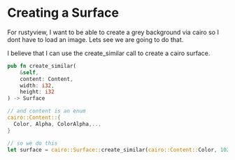 # Creating a Surface
For rustyview, I want to be able to create a grey background via cairo so I dont have to load an image. Lets see we are going to do that.

I believe that I can use the create_similar call to create a cairo surface.
```rust
pub fn create_similar(
    &self, 
    content: Content, 
    width: i32, 
    height: i32
) -> Surface

// and content is an enum
cairo::Content::{
  Color, Alpha, ColorAlpha,...
}

// so we do this
let surface = cairo::Surface::create_similar(cairo::Content::Color, 1024, 768);
```

